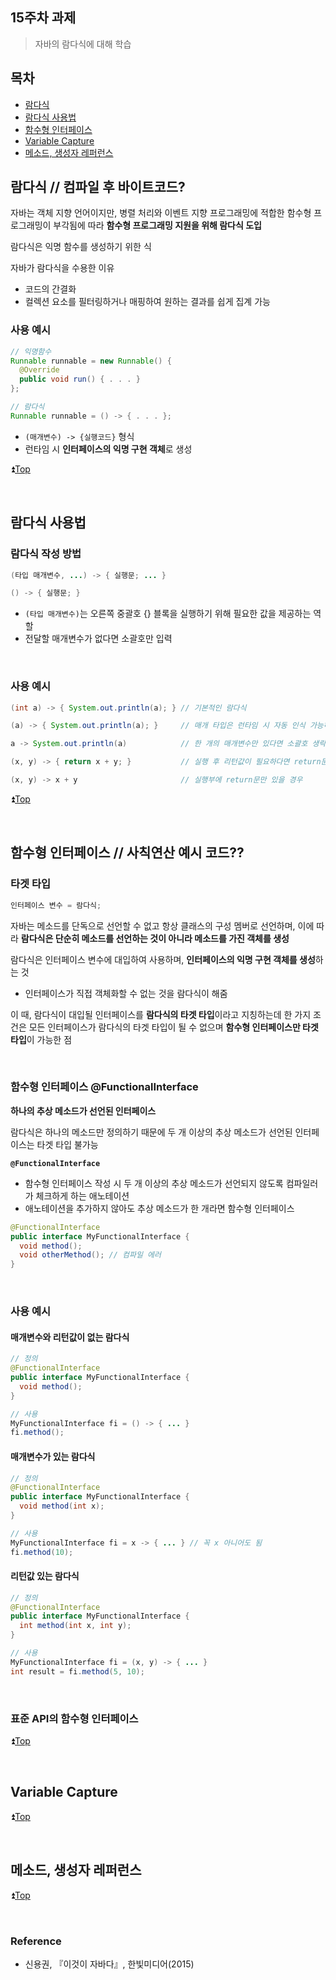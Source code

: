 ## 15주차 과제
> 자바의 람다식에 대해 학습

## 목차
- [람다식](#람다식)
- [람다식 사용법](#람다식-사용법)
- [함수형 인터페이스](#함수형-인터페이스)
- [Variable Capture](#variable-capture)
- [메소드, 생성자 레퍼런스](#메소드-생성자-레퍼런스)

## 람다식 // 컴파일 후 바이트코드?
자바는 객체 지향 언어이지만, 병렬 처리와 이벤트 지향 프로그래밍에 적합한 함수형 프로그래밍이 부각됨에 따라 **함수형 프로그래밍 지원을 위해 람다식 도입**

람다식은 익명 함수를 생성하기 위한 식

자바가 람다식을 수용한 이유
- 코드의 간결화
- 컬렉션 요소를 필터링하거나 매핑하여 원하는 결과를 쉽게 집계 가능

### 사용 예시
```JAVA
// 익명함수
Runnable runnable = new Runnable() {
  @Override
  public void run() { . . . }
};
```
```JAVA
// 람다식
Runnable runnable = () -> { . . . };
```
- ```(매개변수) -> {실행코드}``` 형식
- 런타임 시 **인터페이스의 익명 구현 객체**로 생성

:arrow_double_up:[Top](#15주차-과제)

<br />

## 람다식 사용법
### 람다식 작성 방법
```JAVA
(타입 매개변수, ...) -> { 실행문; ... }
```
```JAVA
() -> { 실행문; }
```
- ```(타입 매개변수)```는 오른쪽 중괄호 {} 블록을 실행하기 위해 필요한 값을 제공하는 역할
- 전달할 매개변수가 없다면 소괄호만 입력

<br />

### 사용 예시
```JAVA
(int a) -> { System.out.println(a); } // 기본적인 람다식
```
```JAVA
(a) -> { System.out.println(a); }     // 매개 타입은 런타임 시 자동 인식 가능하므로 일반적으로 생략해서 사용
```
```JAVA
a -> System.out.println(a)            // 한 개의 매개변수만 있다면 소괄호 생략 가능, 한 줄의 실행문만 있다면 중괄호 생략 가능
```
```JAVA
(x, y) -> { return x + y; }           // 실행 후 리턴값이 필요하다면 return문 사용 가능
```
```JAVA
(x, y) -> x + y                       // 실행부에 return문만 있을 경우
```

:arrow_double_up:[Top](#15주차-과제)

<br />

## 함수형 인터페이스 // 사칙연산 예시 코드??
### 타겟 타입
```JAVA
인터페이스 변수 = 람다식;
```
자바는 메소드를 단독으로 선언할 수 없고 항상 클래스의 구성 멤버로 선언하며, 이에 따라 **람다식은 단순히 메소드를 선언하는 것이 아니라 메소드를 가진 객체를 생성**

람다식은 인터페이스 변수에 대입하여 사용하며, **인터페이스의 익명 구현 객체를 생성**하는 것
- 인터페이스가 직접 객체화할 수 없는 것을 람다식이 해줌

이 때, 람다식이 대입될 인터페이스를 **람다식의 타겟 타입**이라고 지칭하는데 한 가지 조건은 모든 인터페이스가 람다식의 타겟 타입이 될 수 없으며 **함수형 인터페이스만 타겟 타입**이 가능한 점

<br />

### 함수형 인터페이스 @FunctionalInterface
**하나의 추상 메소드가 선언된 인터페이스**

람다식은 하나의 메소드만 정의하기 때문에 두 개 이상의 추상 메소드가 선언된 인터페이스는 타겟 타입 불가능

**```@FunctionalInterface```**
- 함수형 인터페이스 작성 시 두 개 이상의 추상 메소드가 선언되지 않도록 컴파일러가 체크하게 하는 애노테이션
- 애노테이션을 추가하지 않아도 추상 메소드가 한 개라면 함수형 인터페이스

```JAVA
@FunctionalInterface
public interface MyFunctionalInterface {
  void method();
  void otherMethod(); // 컴파일 에러
}
```

<br />

### 사용 예시
#### 매개변수와 리턴값이 없는 람다식
```JAVA
// 정의
@FunctionalInterface
public interface MyFunctionalInterface {
  void method();
}
```
```JAVA
// 사용
MyFunctionalInterface fi = () -> { ... }
fi.method();
```

#### 매개변수가 있는 람다식
```JAVA
// 정의
@FunctionalInterface
public interface MyFunctionalInterface {
  void method(int x);
}
```
```JAVA
// 사용
MyFunctionalInterface fi = x -> { ... } // 꼭 x 아니어도 됨
fi.method(10);
```

#### 리턴값 있는 람다식
```JAVA
// 정의
@FunctionalInterface
public interface MyFunctionalInterface {
  int method(int x, int y);
}
```
```JAVA
// 사용
MyFunctionalInterface fi = (x, y) -> { ... }
int result = fi.method(5, 10);
```

<br />

### 표준 API의 함수형 인터페이스

:arrow_double_up:[Top](#15주차-과제)

<br />

## Variable Capture


:arrow_double_up:[Top](#15주차-과제)

<br />

## 메소드, 생성자 레퍼런스


:arrow_double_up:[Top](#15주차-과제)

<br />

### Reference
- 신용권, 『이것이 자바다』, 한빛미디어(2015)
